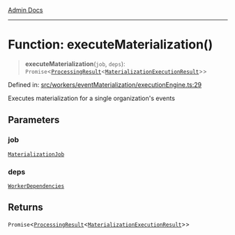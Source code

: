 [Admin Docs](/)

***

# Function: executeMaterialization()

> **executeMaterialization**(`job`, `deps`): `Promise`\<[`ProcessingResult`](../../types/interfaces/ProcessingResult.md)\<[`MaterializationExecutionResult`](../interfaces/MaterializationExecutionResult.md)\>\>

Defined in: [src/workers/eventMaterialization/executionEngine.ts:29](https://github.com/gautam-divyanshu/talawa-api/blob/de42235531e11387f0ad0479547630845dbc8b37/src/workers/eventMaterialization/executionEngine.ts#L29)

Executes materialization for a single organization's events

## Parameters

### job

[`MaterializationJob`](../interfaces/MaterializationJob.md)

### deps

[`WorkerDependencies`](../../types/interfaces/WorkerDependencies.md)

## Returns

`Promise`\<[`ProcessingResult`](../../types/interfaces/ProcessingResult.md)\<[`MaterializationExecutionResult`](../interfaces/MaterializationExecutionResult.md)\>\>
